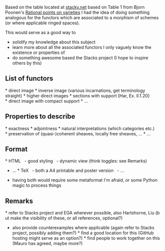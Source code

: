 Based on the table located at [stacky.net](http://stacky.net/wiki/index.php?title=Math_193a:_Algebraic_Stacks,_Fall_2011#Resources) based on Table 1 from Bjorn Poonen's [Rational points on varieties](http://math.mit.edu/~poonen/papers/Qpoints.pdf) I had the idea of doing something analogous for the functors which are associated to a morphism of schemes (or where applicable ringed spaces).

This would serve as a good way to

* solidify my knowledge about this subject
* learn more about all the associated functors I only vaguely know the existence or properties of
* do something awesome based the Stacks project (I hope to inspire others by this)

List of functors
----------------
* direct image
* inverse image (various incarnations, get terminology straight)
* higher direct images
* sections with support [Har, Ex. II.1.20]
* direct image with compact support
* ...

Properties to describe
----------------------
* exactness
* adjointness
* natural interpretations (which categories etc.)
* preservation of (quasi-)coherent sheaves, locally free sheaves, ...
* ...

Format
------
* HTML
  - good styling
  - dynamic view (think toggles: see Remarks)
  - ...
* TeX
  - both a A4 printable and poster version
  - ...
* having both would require some metaformat I'm afraid, or some Python magic to process things

Remarks
-------
* refer to Stacks project and EGA wherever possible, also Hartshorne, Liu (but make the visibility of these, or all references, optional?)
* also provide counterexamples where applicable (again refer to Stacks project, possibly adding them?)
* find a good location for this (GitHub hosting might serve as an option?)
* find people to work together on this (Mauro has agreed, maybe more?)
